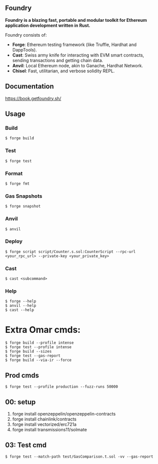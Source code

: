 ## Foundry

**Foundry is a blazing fast, portable and modular toolkit for Ethereum application development written in Rust.**

Foundry consists of:

-   **Forge**: Ethereum testing framework (like Truffle, Hardhat and DappTools).
-   **Cast**: Swiss army knife for interacting with EVM smart contracts, sending transactions and getting chain data.
-   **Anvil**: Local Ethereum node, akin to Ganache, Hardhat Network.
-   **Chisel**: Fast, utilitarian, and verbose solidity REPL.

## Documentation

https://book.getfoundry.sh/

## Usage

### Build

```shell
$ forge build
```

### Test

```shell
$ forge test
```

### Format

```shell
$ forge fmt
```

### Gas Snapshots

```shell
$ forge snapshot
```

### Anvil

```shell
$ anvil
```

### Deploy

```shell
$ forge script script/Counter.s.sol:CounterScript --rpc-url <your_rpc_url> --private-key <your_private_key>
```

### Cast

```shell
$ cast <subcommand>
```

### Help

```shell
$ forge --help
$ anvil --help
$ cast --help
```

# Extra Omar cmds:

```shell
$ forge build --profile intense
$ forge test --profile intense
$ forge build --sizes
$ forge test --gas-report
$ forge build --via-ir --force
```

## Prod cmds
```shell
$ forge test --profile production --fuzz-runs 50000
```

## 00: setup

1. forge install openzeppelin/openzeppelin-contracts
2. forge install chainlink/contracts
3. forge install vectorized/erc721a
4. forge install transmissions11/solmate


## 03: Test cmd
```shell
$ forge test --match-path test/GasComparison.t.sol -vv --gas-report
```